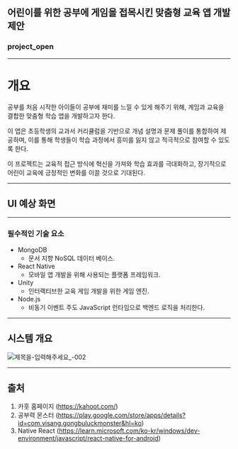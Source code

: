 ## 어린이를 위한 공부에 게임을 접목시킨 맞춤형 교육 앱 개발 제안
### project_open
***
# 개요

공부를 처음 시작한 아이들이 공부에 재미를 느낄 수 있게 해주기 위해, 
게임과 교육을 결합한 맞춤형 학습 앱을 개발하고자 한다. 

이 앱은 초등학생의 교과서 커리큘럼을 기반으로 개념 설명과 문제 풀이를 통합하여 제공하며, 
이를 통해 학생들이 학습 과정에서 흥미를 잃지 않고 적극적으로 참여할 수 있도록 한다. 

이 프로젝트는 교육적 접근 방식에 혁신을 가져와 학습 효과를 극대화하고, 장기적으로 어린이 교육에 긍정적인 변화를 이끌 것으로 기대된다.
***
## UI 예상 화면

***
### 필수적인 기술 요소
* MongoDB
  * 문서 지향 NoSQL 데이터 베이스.
* React Native
  * 모바일 앱 개발을 위해 사용되는 플랫폼 프레임워크.
* Unity
  * 인터랙티브한 교육 게임 개발을 위한 게임 엔진.
* Node.js
  * 비동기 이벤트 주도 JavaScript 런타임으로 백엔드 로직을 처리한다. 

***
## 시스템 개요 

![제목을-입력해주세요_-002](https://github.com/user-attachments/assets/e6e42e68-fb8c-4988-82bf-71a20d550c7a)




***
## 출처
1. 카훗 홈페이지
   (https://kahoot.com/)
3. 공부력 몬스터
   (https://play.google.com/store/apps/details?id=com.visang.gongbuluckmonster&hl=ko)
5. Native React
   (https://learn.microsoft.com/ko-kr/windows/dev-environment/javascript/react-native-for-android)


